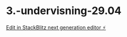 # 3.-undervisning-29.04

[Edit in StackBlitz next generation editor ⚡️](https://stackblitz.com/~/github.com/Murka1456/3.-undervisning-29.04)